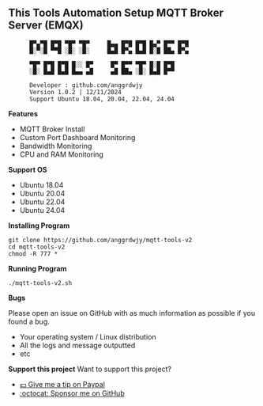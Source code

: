 ## This Tools Automation Setup MQTT Broker Server (EMQX)

```
      █▀▄▀█ █▀█ ▀█▀ ▀█▀     █▄▄ █▀█ █▀█ █▄▀ █▀▀ █▀█     
      █░▀░█ ▀▀█ ░█░ ░█░     █▄█ █▀▄ █▄█ █░█ ██▄ █▀▄     
                                                        
      ▀█▀ █▀█ █▀█ █░░ █▀     █▀ █▀▀ ▀█▀ █░█ █▀█         
      ░█░ █▄█ █▄█ █▄▄ ▄█     ▄█ ██▄ ░█░ █▄█ █▀▀         
                                                        
      Developer : github.com/anggrdwjy                  
      Version 1.0.2 | 12/11/2024                        
      Support Ubuntu 18.04, 20.04, 22.04, 24.04                                                               
```

**Features**
* MQTT Broker Install
* Custom Port Dashboard Monitoring
* Bandwidth Monitoring
* CPU and RAM Monitoring

**Support OS**
* Ubuntu 18.04
* Ubuntu 20.04
* Ubuntu 22.04
* Ubuntu 24.04

**Installing Program**
```
git clone https://github.com/anggrdwjy/mqtt-tools-v2
cd mqtt-tools-v2
chmod -R 777 *
```

**Running Program**
```
./mqtt-tools-v2.sh
```

**Bugs**

Please open an issue on GitHub with as much information as possible if you found a bug.
* Your operating system / Linux distribution
* All the logs and message outputted
* etc

**Support this project**
Want to support this project?
* [:dollar: Give me a tip on Paypal](https://www.paypal.me/AnggardaWijaya)
* [:octocat: Sponsor me on GitHub](https://github.com/anggrdwjy)
